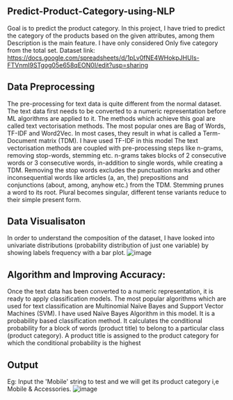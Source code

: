 ## Predict-Product-Category-using-NLP
Goal is to predict the product category.
In this project, I have tried to predict the category of the products based on the given attributes, among them  Description is the main feature.
I have only considered Only five category from the total set.
Dataset link: https://docs.google.com/spreadsheets/d/1pLv0fNE4WHokpJHUIs-FTVnmI9STgog05e658qEON0I/edit?usp=sharing
## Data Preprocessing
The pre-processing for text data is quite different from the normal dataset. The text data first needs to be converted to a numeric representation before ML algorithms are applied to it. The methods which achieve this goal are called text vectorisation methods. The most popular ones are Bag of Words, TF-IDF and Word2Vec. In most cases, they result in what is called a Term-Document matrix (TDM). I have used TF-IDF in this model
The text vectorisation methods are coupled with pre-processing steps like n-grams, removing stop-words, stemming etc. n-grams takes blocks of 2 consecutive words or 3 consecutive words, in-addition to single words, while creating a TDM. Removing the stop words excludes the punctuation marks and other inconsequential words like articles (a, an, the) prepositions and conjunctions (about, among, anyhow etc.) from the TDM. Stemming prunes a word to its root. Plural becomes singular, different tense variants reduce to their simple present form.
## Data Visualisaton
In order to understand the composition of the dataset, I have looked into univariate distributions (probability distribution of just one variable) by showing labels frequency with a bar plot.
![image](https://user-images.githubusercontent.com/54469298/114268632-b4a04c80-9a1f-11eb-8bbf-826b9d867792.png)
## Algorithm and Improving Accuracy:
Once the text data has been converted to a numeric representation, it is ready to apply classification models. The most popular algorithms which are used for text classification are Multinomial Naïve Bayes and Support Vector Machines (SVM).
I have used Naïve Bayes Algorithm in this model. It is a probability based classification method. It calculates the conditional probability for a block of words (product title) to belong to a particular class (product category). A product title is assigned to the product category for which the conditional probability is the highest
## Output
Eg: Input the 'Mobile' string to test and we will get its product category i,e Mobile & Accessories.
![image](https://user-images.githubusercontent.com/54469298/114268582-6b4ffd00-9a1f-11eb-9332-5e6f33ef3914.png)


